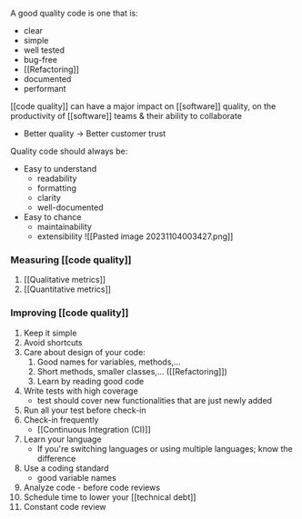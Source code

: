 A good quality code is one that is:
- clear
- simple
- well tested
- bug-free
- [[Refactoring]]
- documented
- performant

[[code quality]] can have a major impact on [[software]] quality, on the productivity of [[software]] teams & their ability to collaborate
- Better quality $\rightarrow$ Better customer trust

Quality code should always be:
- Easy to understand
	- readability
	- formatting
	- clarity
	- well-documented
- Easy to chance
	- maintainability
	- extensibility
![[Pasted image 20231104003427.png]]
### Measuring [[code quality]]
1. [[Qualitative metrics]]
2. [[Quantitative metrics]]

### Improving [[code quality]] 
1. Keep it simple
2. Avoid shortcuts
3. Care about design of your code:
	1. Good names for variables, methods,...
	2. Short methods, smaller classes,... ([[Refactoring]])
	3. Learn by reading good code
4. Write tests with high coverage
	- test should cover new functionalities that are just newly added
5. Run all your test before check-in
6. Check-in frequently
	- [[Continuous Integration (CI)]]
7. Learn your language
	- If you're switching languages or using multiple languages; know the difference
8. Use a coding standard
	- good variable names
9. Analyze code - before code reviews
10. Schedule time to lower your [[technical debt]]
11. Constant code review
